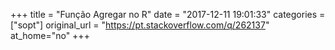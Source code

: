 +++
title = "Função Agregar no R"
date = "2017-12-11 19:01:33"
categories = ["sopt"]
original_url = "https://pt.stackoverflow.com/q/262137"
at_home="no"
+++

